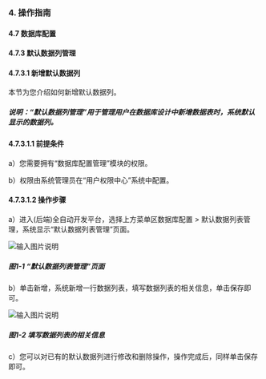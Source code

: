 ### 4. 操作指南

#### 4.7 数据库配置

#### 4.7.3 默认数据列管理

#### 4.7.3.1 新增默认数据列

本节为您介绍如何新增默认数据列。

##### 说明：“默认数据列管理”用于管理用户在数据库设计中新增数据表时，系统默认显示的数据列。

#### 4.7.3.1.1 前提条件

a）您需要拥有“数据库配置管理”模块的权限。

b）权限由系统管理员在“用户权限中心”系统中配置。

#### 4.7.3.1.2 操作步骤

a）进入(后端)全自动开发平台，选择上方菜单区数据库配置 > 默认数据列表管理，系统显示“默认数据列表管理”页面。

![输入图片说明](../../../../../images/SoFlu%EF%BC%88%E5%90%8E%E7%AB%AF%EF%BC%89%E5%BC%80%E5%8F%91%E5%B9%B3%E5%8F%B0/1.%20%E6%9C%80%E6%96%B0%E7%89%88%E6%9C%AC%20-%20%E6%9B%B4%E6%96%B0%E6%97%A5%E6%9C%9F%20-%202022.10.08/4.%20%E6%93%8D%E4%BD%9C%E6%8C%87%E5%8D%97/7.%20%E6%95%B0%E6%8D%AE%E5%BA%93%E9%85%8D%E7%BD%AE/3.%20%E9%BB%98%E8%AE%A4%E6%95%B0%E6%8D%AE%E5%88%97%E7%AE%A1%E7%90%86/image.png)

##### 图1-1 “默认数据列表管理”页面

b）单击新增，系统新增一行数据列表，填写数据列表的相关信息，单击保存即可。

![输入图片说明](../../../../../images/SoFlu%EF%BC%88%E5%90%8E%E7%AB%AF%EF%BC%89%E5%BC%80%E5%8F%91%E5%B9%B3%E5%8F%B0/1.%20%E6%9C%80%E6%96%B0%E7%89%88%E6%9C%AC%20-%20%E6%9B%B4%E6%96%B0%E6%97%A5%E6%9C%9F%20-%202022.10.08/4.%20%E6%93%8D%E4%BD%9C%E6%8C%87%E5%8D%97/7.%20%E6%95%B0%E6%8D%AE%E5%BA%93%E9%85%8D%E7%BD%AE/3.%20%E9%BB%98%E8%AE%A4%E6%95%B0%E6%8D%AE%E5%88%97%E7%AE%A1%E7%90%86/1-2.png)

##### 图1-2 填写数据列表的相关信息

c）您可以对已有的默认数据列进行修改和删除操作，操作完成后，同样单击保存即可。
